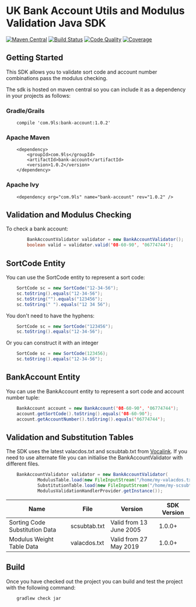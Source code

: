 # UK Bank Account Utils and Modulus Validation Java SDK

[![Maven Central](https://maven-badges.herokuapp.com/maven-central/com.9ls/bank-account/badge.svg)](https://maven-badges.herokuapp.com/maven-central/com.9ls/bank-account-java)
[![Build Status](https://api.travis-ci.org/nine-lives/bank-account-java.png)](https://travis-ci.org/nine-lives/bank-account-java)
[![Code Quality](https://api.codacy.com/project/badge/grade/b567861b416a4c01b782bb8754ec48f8)](https://www.codacy.com/app/nine-lives/bank-account-java)
[![Coverage](https://api.codacy.com/project/badge/coverage/b567861b416a4c01b782bb8754ec48f8)](https://www.codacy.com/app/nine-lives/bank-account-java)

## Getting Started

This SDK allows you to validate sort code and account number combinations pass the modulus checking.   

The sdk is hosted on maven central so you can include it as a dependency in your projects as follows:

### Gradle/Grails

```
    compile 'com.9ls:bank-account:1.0.2'
```

### Apache Maven

```
    <dependency>
        <groupId>com.9ls</groupId>
        <artifactId>bank-account</artifactId>
        <version>1.0.2</version>
    </dependency>
```

### Apache Ivy
```
    <dependency org="com.9ls" name="bank-account" rev="1.0.2" />
```

## Validation and Modulus Checking

To check a bank account:

```java
        BankAccountValidator validator = new BankAccountValidator();
        boolean valid = validator.valid('08-60-90', '06774744');
```

## SortCode Entity

You can use the SortCode entity to represent a sort code:

```java 
    SortCode sc = new SortCode("12-34-56");
    sc.toString().equals("12-34-56");  
    sc.toString("").equals("123456");  
    sc.toString(" ").equals("12 34 56");
```

You don't need to have the hyphens:    

```java 
    SortCode sc = new SortCode("123456");
    sc.toString().equals("12-34-56");
```      
   
Or you can construct it with an integer
      
```java 
    SortCode sc = new SortCode(123456);
    sc.toString().equals("12-34-56");  
```

## BankAccount Entity

You can use the BankAccount entity to represent a sort code and account number tuple:

```java 
    BankAccount account = new BankAccount('08-60-90', '06774744');
    account.getSortCode().toString().equals('08-60-90');
    account.getAccountNumber().toString().equals('06774744');
```
 
## Validation and Substitution Tables

The SDK uses the latest valacdos.txt and scsubtab.txt from 
[Vocalink](https://www.vocalink.com/customer-support/modulus-checking/).
If you need to use alternate file you can initialise the BankAccountValidator 
with different files. 

```java
    BankAccountValidator validator = new BankAccountValidator(
            ModulusTable.load(new FileInputStream("/home/my-valacdos.txt")),
            SubstitutionTable.load(new FileInputStream("/home/my-scsubtab.txt")),
            ModulusValidationHandlerProvider.getInstance());
```

| Name | File | Version | SDK Version |
| ---- | ---- | ------ | --- |
| Sorting Code Substitution Data | scsubtab.txt | Valid from 13 June 2005 | 1.0.0+ |
| Modulus Weight Table Data | valacdos.txt | Valid from 27 May 2019 | 1.0.0+ |

## Build

Once you have checked out the project you can build and test the project with the following command:

```
    gradlew check jar
```

 